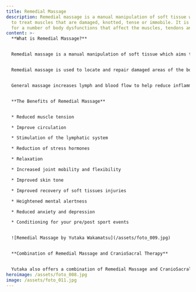 ```yaml
---
title: Remedial Massage
description: Remedial massage is a manual manipulation of soft tissue which aims
  to treat muscles that are damaged, knotted, tense or immobile. It is useful
  for a number of body dysfunctions that affect the muscles, tendons and bones.
content: >-
  **What is Remedial Massage?**


  Remedial massage is a manual manipulation of soft tissue which aims to treat muscles that are damaged, knotted, tense or immobile. It is useful for a number of body dysfunctions that affect the muscles, tendons and bones.


  Remedial massage is used to locate and repair damaged areas of the body and speed up the body’s own healing processes. The pressure applied in this healing treatment can either be strong and deep or gentle and shallow, depending on the problem or pain threshold.


  General massage increases lymph and blood flow to help reduce inflammation in the affected area. It reduces tension and stress in the muscle, giving an overall sense of relief and increases muscle tone by helping muscle groups to work more effectively.


  **The Benefits of Remedial Massage**


  * Reduced muscle tension

  * Improve circulation

  * Stimulation of the lymphatic system

  * Reduction of stress hormones

  * Relaxation

  * Increased joint mobility and flexibility

  * Improved skin tone

  * Improved recovery of soft tissues injuries

  * Heightened mental alertness

  * Reduced anxiety and depression

  * Conditioning for your pre/post sport events


  ![Remedial Massage by Yutaka Wakamatsu](/assets/foto_009.jpg)


  **Combination of Remedial Massage and CranioSacral Therapy**


  Yutaka also offers a combination of Remedial Massage and CranioSacral Therapy. For instance, you receive his Remedial Massage to release connective tissue (muscle, fascia, ligament, tendon) and then experience CranioSacral Therapy to enhance your CranioSacral System to tune up your whole body. The dual therapy approach works very well synergistically, to treat both localised tissues by Remedial Massage and treat root causes of the condition by CranioSacral Therapy at once.
heroimage: /assets/foto_008.jpg
image: /assets/foto_011.jpg
---
```

